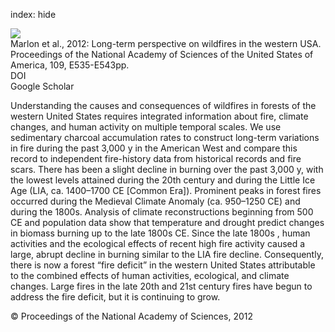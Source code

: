 index: hide

<div class="Citation">
    <div class="Citation-thumb CitationThumb-linked"  data-href="https://doi.org/10.1073/pnas.1112839109">
      <img src="https://static.claimspace.cloud/climate-study-static/refs/thumbs/6/Marlon_et_al_2012-thumb.png" />
    </div>

  <div class="Citation-body">
    <div class="Citation-text">Marlon et al., 2012: Long-term perspective on wildfires in the western USA. <span class="Article-journal">Proceedings of the National Academy of Sciences of the United States of America, </span><span class="Article-volume">109, </span>E535-E543pp.</div>
    <div class="Citation-links">
      <div class="CitationLink" data-href="https://doi.org/10.1073/pnas.1112839109">
        <div class="CitationLink-icon CitationLink-Doi"></div>
        <div class="CitationLink-text">DOI</div>
      </div>
      <div class="CitationLink" data-href="https://scholar.google.com/scholar?q=10.1073/pnas.1112839109">
        <div class="CitationLink-icon CitationLink-Scholar"></div>
        <div class="CitationLink-text">Google Scholar</div>
      </div>
    </div>
  </div>
</div>

Understanding the causes and consequences of wildfires in forests of the western United States requires integrated information about fire, climate changes, and human activity on multiple temporal scales. We use sedimentary charcoal accumulation rates to construct long-term variations in fire during the past 3,000 y in the American West and compare this record to independent fire-history data from historical records and fire scars. There has been a slight decline in burning over the past 3,000 y, with the lowest levels attained during the 20th century and during the Little Ice Age (LIA, ca. 1400–1700 CE [Common Era]). Prominent peaks in forest fires occurred during the Medieval Climate Anomaly (ca. 950–1250 CE) and during the 1800s. Analysis of climate reconstructions beginning from 500 CE and population data show that temperature and drought predict changes in biomass burning up to the late 1800s CE. Since the late 1800s , human activities and the ecological effects of recent high fire activity caused a large, abrupt decline in burning similar to the LIA fire decline. Consequently, there is now a forest “fire deficit” in the western United States attributable to the combined effects of human activities, ecological, and climate changes. Large fires in the late 20th and 21st century fires have begun to address the fire deficit, but it is continuing to grow.

<div class="Citation-copy">
&copy; Proceedings of the National Academy of Sciences, 2012
</div>